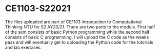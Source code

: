 # CE1103-S22021
The files uploaded are part of CE1103 Introduction to Computational Thinking NTU for S2 AY20/21.
There are two parts to the module. First half of the sem consists of basic Python programming while the second half consists of basic C programming.
I will upload the C code as the weeks pass and will eventually get to uploading the Python code for the tutorials and lab exercises.
